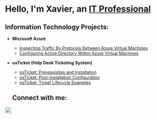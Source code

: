 <h1>Hello, I'm Xavier, an <a href="https://www.linkedin.com/in/xavier-simon-884237272/"> IT Professional</a></h1>

<h2>Information Technology Projects:</h2>

- <b>Microsoft Azure</b>
  - [Inspecting Traffic By Protocols Between Azure Virtual Machines](https://github.com/XSimon2020/azure-network-protocols)
  - [Configuring Active Directory Within Azure Virtual Machines](https://github.com/XSimon2020/configure-ad)

- <b>osTicket (Help Desk Ticketing System)</b>
  - [osTicket: Prerequisites and Installation](https://github.com/XSimon2020/osticket-prereqs)
  - [osTicket: Post-Installation Configuration](https://github.com/XSimon2020/post-install-config)
  - [osTicket: Ticket Lifecycle Examples](https://github.com/XSimon2020/ticket-lifecycle)


  <h2>Connect with me:</h2>


[<img align="left" alt="Xavier | LinkedIn" width="22px" src="https://cdn.jsdelivr.net/npm/simple-icons@v3/icons/linkedin.svg" />][linkedin]


[linkedin]: https://www.linkedin.com/in/xavier-simon-884237272/
